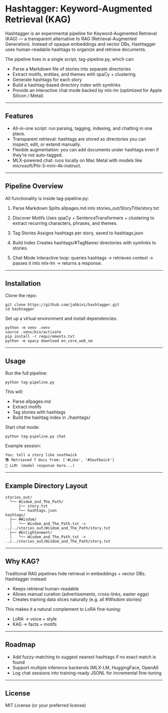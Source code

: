 Hashtagger: Keyword-Augmented Retrieval (KAG)
=============================================

Hashtagger is an experimental pipeline for Keyword-Augmented Retrieval (KAG) — 
a transparent alternative to RAG (Retrieval-Augmented Generation). Instead of 
opaque embeddings and vector DBs, Hashtagger uses human-readable hashtags to 
organize and retrieve documents.

The pipeline lives in a single script, tag-pipeline.py, which can:
- Parse a Markdown file of stories into separate directories
- Extract motifs, entities, and themes with spaCy + clustering
- Generate hashtags for each story
- Build a hashtag-based directory index with symlinks
- Provide an interactive chat mode backed by mlx-lm (optimized for Apple Silicon / Metal)

------------------------------------------------------------
Features
------------------------------------------------------------
- All-in-one script: run parsing, tagging, indexing, and chatting in one place.
- Transparent retrieval: hashtags are stored as directories you can inspect, edit, or extend manually.
- Flexible augmentation: you can add documents under hashtags even if they’re not auto-tagged.
- MLX-powered chat: runs locally on Mac Metal with models like microsoft/Phi-3-mini-4k-instruct.

------------------------------------------------------------
Pipeline Overview
------------------------------------------------------------
All functionality is inside tag-pipeline.py:

1. Parse Markdown
   Splits allpages.md into stories_out/StoryTitle/story.txt

2. Discover Motifs
   Uses spaCy + SentenceTransformers + clustering to extract recurring characters, phrases, and themes.

3. Tag Stories
   Assigns hashtags per story, saved to hashtags.json

4. Build Index
   Creates hashtags/#TagName/ directories with symlinks to stories.

5. Chat Mode
   Interactive loop: queries hashtags → retrieves context → passes it into mlx-lm → returns a response.

------------------------------------------------------------
Installation
------------------------------------------------------------
Clone the repo:

    git clone https://github.com/jahbini/hashtagger.git
    cd hashtagger

Set up a virtual environment and install dependencies:

    python -m venv .venv
    source .venv/bin/activate
    pip install -r requirements.txt
    python -m spacy download en_core_web_sm

------------------------------------------------------------
Usage
------------------------------------------------------------
Run the full pipeline:

    python tag-pipeline.py

This will:
- Parse allpages.md
- Extract motifs
- Tag stories with hashtags
- Build the hashtag index in ./hashtags/

Start chat mode:

    python tag-pipeline.py chat

Example session:

    You: tell a story like southwick
    📚 Retrieved 7 docs from: ['#Like', '#Southwick']
    🤖 LLM: (model response here...)

------------------------------------------------------------
Example Directory Layout
------------------------------------------------------------
```
stories_out/
  └── Wisdom_and_The_Path/
      ├── story.txt
      └── hashtags.json
hashtags/
  ├── #Wisdom/
  │   └── Wisdom_and_The_Path.txt -> ../../stories_out/Wisdom_and_The_Path/story.txt
  ├── #Enlightenment/
  │   └── Wisdom_and_The_Path.txt -> ../../stories_out/Wisdom_and_The_Path/story.txt
```
------------------------------------------------------------
Why KAG?
------------------------------------------------------------
Traditional RAG pipelines hide retrieval in embeddings + vector DBs. 
Hashtagger instead:
- Keeps retrieval human-readable
- Allows manual curation (advertisements, cross-links, easter eggs)
- Creates training data slices naturally (e.g. all #Wisdom stories)

This makes it a natural complement to LoRA fine-tuning:
- LoRA → voice + style
- KAG → facts + motifs

------------------------------------------------------------
Roadmap
------------------------------------------------------------
- Add fuzzy-matching to suggest nearest hashtags if no exact match is found
- Support multiple inference backends (MLX-LM, HuggingFace, OpenAI)
- Log chat sessions into training-ready JSONL for incremental fine-tuning

------------------------------------------------------------
License
------------------------------------------------------------
MIT License (or your preferred license)
